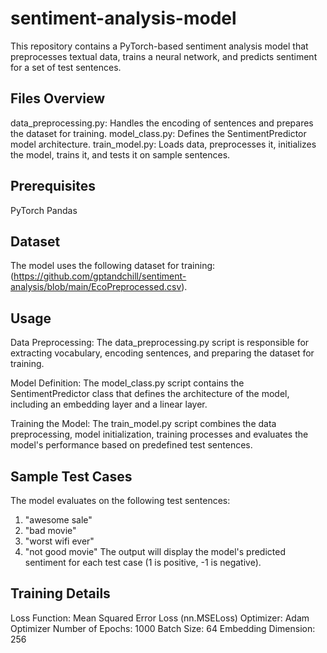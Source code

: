 # sentiment-analysis-model

This repository contains a PyTorch-based sentiment analysis model that preprocesses textual data, trains a neural network, and predicts sentiment for a set of test sentences.

## Files Overview
data_preprocessing.py: Handles the encoding of sentences and prepares the dataset for training.
model_class.py: Defines the SentimentPredictor model architecture.
train_model.py: Loads data, preprocesses it, initializes the model, trains it, and tests it on sample sentences.

## Prerequisites
PyTorch
Pandas

## Dataset
The model uses the following dataset for training: (https://github.com/gptandchill/sentiment-analysis/blob/main/EcoPreprocessed.csv).

## Usage
Data Preprocessing: The data_preprocessing.py script is responsible for extracting vocabulary, encoding sentences, and preparing the dataset for training.

Model Definition: The model_class.py script contains the SentimentPredictor class that defines the architecture of the model, including an embedding layer and a linear layer.

Training the Model: The train_model.py script combines the data preprocessing, model initialization, training processes and evaluates the model's performance based on predefined test sentences.

## Sample Test Cases
The model evaluates on the following test sentences:

1. "awesome sale"
2. "bad movie"
3. "worst wifi ever"
4. "not good movie"
The output will display the model's predicted sentiment for each test case (1 is positive, -1 is negative).

## Training Details
Loss Function: Mean Squared Error Loss (nn.MSELoss)
Optimizer: Adam Optimizer
Number of Epochs: 1000
Batch Size: 64
Embedding Dimension: 256
